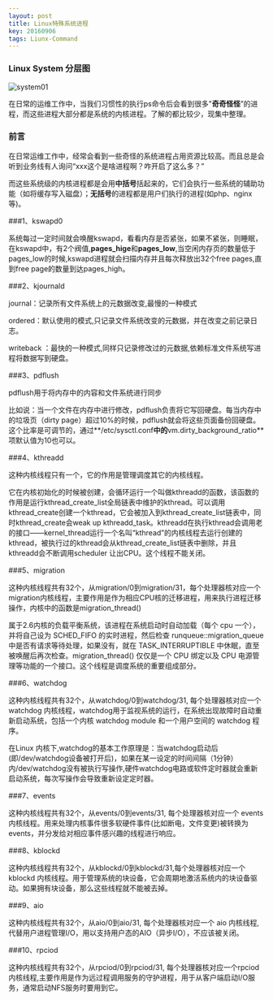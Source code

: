 ```yaml
---
layout: post
title: Linux特殊系统进程
key: 20160906
tags: Liunx-Command
---
```


### Linux System 分层图
![system01](https://blog.maihill.com/assets/images/pic/command/Linux%E7%B3%BB%E7%BB%9F%E5%88%86%E5%B1%82%E5%9B%BE.jpg "system01")

在日常的运维工作中，当我们习惯性的执行ps命令后会看到很多"**奇奇怪怪**”的进程，而这些进程大部分都是系统的内核进程。了解的都比较少，现集中整理。

### 前言

在日常运维工作中，经常会看到一些奇怪的系统进程占用资源比较高。而且总是会听到业务线有人询问“xxx这个是啥进程啊？咋开启了这么多？”

而这些系统级的内核进程都是会用**中括号**括起来的，它们会执行一些系统的辅助功能（如将缓存写入磁盘）；**无括号**的进程都是用户们执行的进程(如php、nginx等)。

###1、kswapd0

系统每过一定时间就会唤醒kswapd，看看内存是否紧张，如果不紧张，则睡眠，在kswapd中，有2个阀值,**pages_hige**和**pages_low**,当空闲内存页的数量低于pages_low的时候,kswapd进程就会扫描内存并且每次释放出32个free pages,直到free page的数量到达pages_high。

###2、kjournald

journal：记录所有文件系统上的元数据改变,最慢的一种模式

ordered：默认使用的模式,只记录文件系统改变的元数据，并在改变之前记录日志。

writeback ：最快的一种模式,同样只记录修改过的元数据,依赖标准文件系统写进程将数据写到硬盘。

###3、pdflush

pdflush用于将内存中的内容和文件系统进行同步

比如说：当一个文件在内存中进行修改，pdflush负责将它写回硬盘。每当内存中的垃圾页（dirty page）超过10%的时候，pdflush就会将这些页面备份回硬盘。这个比率是可调节的，通过**/etc/sysctl.conf**中的**vm.dirty_background_ratio**项默认值为10也可以。

###4、kthreadd

这种内核线程只有一个，它的作用是管理调度其它的内核线程。

它在内核初始化的时候被创建，会循环运行一个叫做kthreadd的函数，该函数的作用是运行kthread_create_list全局链表中维护的kthread。可以调用kthread_create创建一个kthread，它会被加入到kthread_create_list链表中，同时kthread_create会weak up kthreadd_task。kthreadd在执行kthread会调用老的接口——kernel_thread运行一个名叫“kthread”的内核线程去运行创建的kthread，被执行过的kthread会从kthread_create_list链表中删除，并且kthreadd会不断调用scheduler 让出CPU。这个线程不能关闭。

###5、migration

这种内核线程共有32个，从migration/0到migration/31，每个处理器核对应一个migration内核线程，主要作用是作为相应CPU核的迁移进程，用来执行进程迁移操作，内核中的函数是migration_thread()

属于2.6内核的负载平衡系统，该进程在系统启动时自动加载（每个 cpu 一个），并将自己设为 SCHED_FIFO 的实时进程，然后检查 runqueue::migration_queue 中是否有请求等待处理，如果没有，就在 TASK_INTERRUPTIBLE 中休眠，直至被唤醒后再次检查。migration_thread() 仅仅是一个 CPU 绑定以及 CPU 电源管理等功能的一个接口。这个线程是调度系统的重要组成部分。

###6、watchdog

这种内核线程共有32个，从watchdog/0到watchdog/31, 每个处理器核对应一个watchdog 内核线程，watchdog用于监视系统的运行，在系统出现故障时自动重新启动系统，包括一个内核 watchdog module 和一个用户空间的 watchdog 程序。

在Linux 内核下,watchdog的基本工作原理是：当watchdog启动后(即/dev/watchdog设备被打开后)，如果在某一设定的时间间隔（1分钟）内/dev/watchdog没有被执行写操作,硬件watchdog电路或软件定时器就会重新启动系统，每次写操作会导致重新设定定时器。

###7、events

这种内核线程共有32个，从events/0到events/31, 每个处理器核对应一个 events内核线程。用来处理内核事件很多软硬件事件(比如断电，文件变更)被转换为events，并分发给对相应事件感兴趣的线程进行响应。

###8、kblockd

这种内核线程共有32个，从kblockd/0到kblockd/31,每个处理器核对应一个 kblockd 内核线程。用于管理系统的块设备，它会周期地激活系统内的块设备驱动。如果拥有块设备，那么这些线程就不能被去掉。

###9、aio

这种内核线程共有32个，从aio/0到aio/31, 每个处理器核对应一个 aio 内核线程, 代替用户进程管理I/O，用以支持用户态的AIO（异步I/O），不应该被关闭。

###10、rpciod

这种内核线程共有32个，从rpciod/0到rpciod/31, 每个处理器核对应一个rpciod内核线程,主要作用是作为远过程调用服务的守护进程，用于从客户端启动I/O服务，通常启动NFS服务时要用到它。